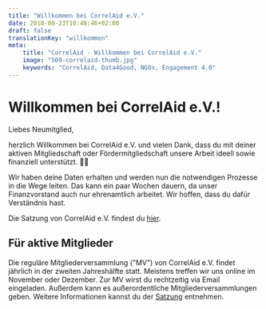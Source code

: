 ```yaml
---
title: "Willkommen bei CorrelAid e.V."
date: 2018-08-23T10:48:46+02:00
draft: false
translationKey: "willkommen"
meta:
    title: "CorrelAid - Willkommen bei CorrelAid e.V."
    image: "509-correlaid-thumb.jpg"
    keywords: "CorrelAid, Data4Good, NGOs, Engagement 4.0"
---
```

# Willkommen bei CorrelAid e.V.!

Liebes Neumitglied,

herzlich Willkommen bei CorrelAid e.V. und vielen Dank, dass du mit deiner aktiven Mitgliedschaft oder Fördermitgliedschaft unsere Arbeit ideell sowie finanziell unterstützt. 💚💙

Wir haben deine Daten erhalten und werden nun die notwendigen Prozesse in die Wege leiten. Das kann ein paar Wochen dauern, da unser Finanzvorstand auch nur ehrenamtlich arbeitet. Wir hoffen, dass du dafür Verständnis hast.

Die Satzung von CorrelAid e.V. findest du [hier](/material/correlaid_ev/2020-12-10_Satzung.pdf).

## Für aktive Mitglieder
Die reguläre Mitgliederversammlung ("MV") von CorrelAid e.V. findet jährlich in der zweiten Jahreshälfte statt. 
Meistens treffen wir uns online im November oder Dezember. Zur MV wirst du rechtzeitig via Email eingeladen. 
Außerdem kann es außerordentliche Mitgliederversammlungen geben. Weitere Informationen kannst du der [Satzung](/material/correlaid_ev/2020-12-10_Satzung.pdf) entnehmen.



